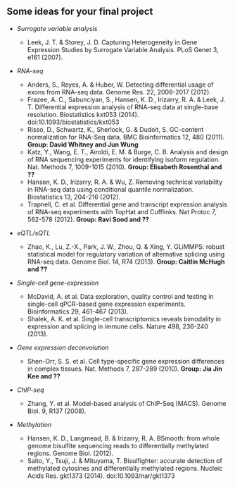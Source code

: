 ## Some ideas for your final project


- *Surrogate variable analysis*
    - Leek, J. T. & Storey, J. D. Capturing Heterogeneity in Gene Expression Studies by Surrogate Variable Analysis. PLoS Genet 3, e161 (2007).

- *RNA-seq*
    - Anders, S., Reyes, A. & Huber, W. Detecting differential usage of exons from RNA-seq data. Genome Res. 22, 2008-2017 (2012).
    - Frazee, A. C., Sabunciyan, S., Hansen, K. D., Irizarry, R. A. & Leek, J. T. Differential expression analysis of RNA-seq data at single-base resolution. Biostatistics kxt053 (2014). doi:10.1093/biostatistics/kxt053
    - Risso, D., Schwartz, K., Sherlock, G. & Dudoit, S. GC-content normalization for RNA-Seq data. BMC Bioinformatics 12, 480 (2011). **Group: David Whitney and Jun Wung**
    - Katz, Y., Wang, E. T., Airoldi, E. M. & Burge, C. B. Analysis and design of RNA sequencing experiments for identifying isoform regulation. Nat. Methods 7, 1009-1015 (2010). **Group: Elisabeth Rosenthal and ??**
    - Hansen, K. D., Irizarry, R. A. & Wu, Z. Removing technical variability in RNA-seq data using conditional quantile normalization. Biostatistics 13, 204-216 (2012).
    - Trapnell, C. et al. Differential gene and transcript expression analysis of RNA-seq experiments with TopHat and Cufflinks. Nat Protoc 7, 562-578 (2012). **Group: Ravi Sood and ??**
    
- *eQTL/sQTL*
    - Zhao, K., Lu, Z.-X., Park, J. W., Zhou, Q. & Xing, Y. GLiMMPS: robust statistical model for regulatory variation of alternative splicing using RNA-seq data. Genome Biol. 14, R74 (2013). **Group: Caitlin McHugh and ??** 
    
- *Single-cell gene-expression*
    - McDavid, A. et al. Data exploration, quality control and testing in single-cell qPCR-based gene expression experiments. Bioinformatics 29, 461-467 (2013).
    - Shalek, A. K. et al. Single-cell transcriptomics reveals bimodality in expression and splicing in immune cells. Nature 498, 236-240 (2013).

- *Gene expression deconvolution*
    - Shen-Orr, S. S. et al. Cell type-specific gene expression differences in complex tissues. Nat. Methods 7, 287-289 (2010). **Group: Jia Jin Kee and ??**
    
- *ChIP-seq*
    - Zhang, Y. et al. Model-based analysis of ChIP-Seq (MACS). Genome Biol. 9, R137 (2008).

- *Methylation*
    - Hansen, K. D., Langmead, B. & Irizarry, R. A. BSmooth: from whole genome bisulfite sequencing reads to differentially methylated regions. Genome Biol. (2012).
    - Saito, Y., Tsuji, J. & Mituyama, T. Bisulfighter: accurate detection of methylated cytosines and differentially methylated regions. Nucleic Acids Res. gkt1373 (2014). doi:10.1093/nar/gkt1373
